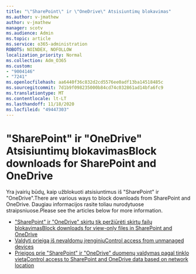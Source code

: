 ```yaml
---
title: "\"SharePoint\" ir \"OneDrive\" Atsisiuntimų blokavimas"
ms.author: v-jmathew
author: v-jmathew
manager: scotv
ms.audience: Admin
ms.topic: article
ms.service: o365-administration
ROBOTS: NOINDEX, NOFOLLOW
localization_priority: Normal
ms.collection: Adm_O365
ms.custom:
- "9004146"
- "7241"
ms.openlocfilehash: aa6440f36c832d2cd5576ee0adf13ba14518485c
ms.sourcegitcommit: 7d1b9f098235000b84cd74c032861ad14bfa6fc9
ms.translationtype: MT
ms.contentlocale: lt-LT
ms.lasthandoff: 11/18/2020
ms.locfileid: "49447303"
---
```

# <a name="block-downloads-for-sharepoint-and-onedrive"></a><span data-ttu-id="4df1a-102">"SharePoint" ir "OneDrive" Atsisiuntimų blokavimas</span><span class="sxs-lookup"><span data-stu-id="4df1a-102">Block downloads for SharePoint and OneDrive</span></span>

<span data-ttu-id="4df1a-103">Yra įvairių būdų, kaip užblokuoti atsisiuntimus iš "SharePoint" ir "OneDrive".</span><span class="sxs-lookup"><span data-stu-id="4df1a-103">There are various ways to block downloads from SharePoint and OneDrive.</span></span> <span data-ttu-id="4df1a-104">Daugiau informacijos rasite toliau nurodytuose straipsniuose.</span><span class="sxs-lookup"><span data-stu-id="4df1a-104">Please see the articles below for more information.</span></span>

- [<span data-ttu-id="4df1a-105">"SharePoint" ir "OneDrive" skirtų tik peržiūrėti skirtų failų blokavimas</span><span class="sxs-lookup"><span data-stu-id="4df1a-105">Block downloads for view-only files in SharePoint and OneDrive</span></span>](https://support.microsoft.com/office/block-downloads-for-view-only-files-in-sharepoint-and-onedrive-6051184b-62ac-4149-b874-13dcd40ef91e)
- [<span data-ttu-id="4df1a-106">Valdyti prieigą iš nevaldomų įrenginių</span><span class="sxs-lookup"><span data-stu-id="4df1a-106">Control access from unmanaged devices</span></span>](https://docs.microsoft.com/sharepoint/control-access-from-unmanaged-devices)
- [<span data-ttu-id="4df1a-107">Prieigos prie "SharePoint" ir "OneDrive" duomenų valdymas pagal tinklo vietą</span><span class="sxs-lookup"><span data-stu-id="4df1a-107">Control access to SharePoint and OneDrive data based on network location</span></span>](https://docs.microsoft.com/sharepoint/control-access-based-on-network-location)
